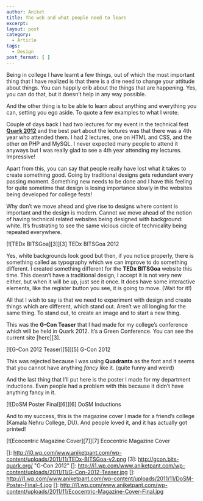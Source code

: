 ```yaml
---
author: Aniket
title: The web and what people need to learn
excerpt:
layout: post
category:
  - Article
tags:
  - Design
post_format: [ ]
---
```

Being in college I have learnt a few things, out of which the most important thing that I have realized is that there is a dire need to change your attitude about things. You can happily crib about the things that are happening. Yes, you can do that, but it doesn’t help in any way possible.

And the other thing is to be able to learn about anything and everything you can, setting you ego aside. To quote a few examples to what I wrote.

Couple of days back I had two lectures for my event in the technical fest **[Quark 2012][1]** and the best part about the lectures was that there was a 4th year who attended them. I had 2 lectures, one on HTML and CSS, and the other on PHP and MySQL. I never expected many people to attend it anyways but I was really glad to see a 4th year attending my lectures. Impressive!

Apart from this, you can say that people really have lost what it takes to create something good. Going by traditional designs gets redundant every passing moment. Something new needs to be done and I have this feeling for quite sometime that design is losing importance slowly in the websites being developed for college fests!

Why don’t we move ahead and give rise to designs where content is important and the design is modern. Cannot we move ahead of the notion of having technical related websites being designed with background: white. It’s frustrating to see the same vicious circle of technicality being repeated everywhere.

[![TEDx BITSGoa][3]][3]
TEDx BITSGoa 2012

Yes, white backgrounds look good but then, if you notice properly, there is something called as typography which we can improve to do something different. I created something different for the **TEDx BITSGoa** website this time. This doesn’t have a traditional design, I accept it is not very new either, but when it will be up, just see it once. It does have some interactive elements, like the register button you see, it is going to move. (Wait for it!)

All that I wish to say is that we need to experiment with design and create things which are different, which stand out. Aren’t we all longing for the same thing. To stand out, to create an image and to start a new thing.

This was the **G-Con Teaser** that I had made for my college’s conference which will be held in Quark 2012. It’s a Green Conference. You can see the current site [here][3].

[![G-Con 2012 Teaser][5]][5]
G-Con 2012

This was rejected because I was using **Quadranta** as the font and it seems that you cannot have anything *fancy* like it. (quite funny and weird)

And the last thing that I’ll put here is the poster I made for my department inductions. Even people had a problem with this because it didn’t have anything fancy in it.

[![DoSM Poster Final][6]][6]
DoSM Inductions

And to my success, this is the magazine cover I made for a friend’s college (Kamala Nehru College, DU). And people loved it, and it has actually got printed!

[![Ecocentric Magazine Cover][7]][7]
Ecocentric Magazine Cover

 [1]: http://bits-quark.org "Quark 2012"
 []: http://i0.wp.com/www.aniketpant.com/wp-content/uploads/2011/11/TEDx-BITSGoa-v2.png
 [3]: http://gcon.bits-quark.org/ "G-Con 2012"
 []: http://i1.wp.com/www.aniketpant.com/wp-content/uploads/2011/11/G-Con-2012-Teaser.jpg
 []: http://i1.wp.com/www.aniketpant.com/wp-content/uploads/2011/11/DoSM-Poster-Final-4.jpg
 []: http://i1.wp.com/www.aniketpant.com/wp-content/uploads/2011/11/Ecocentric-Magazine-Cover-Final.jpg